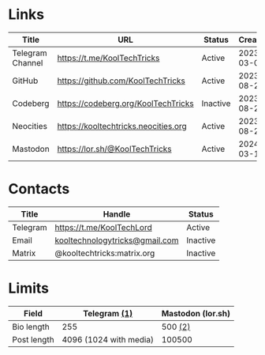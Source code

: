 # Links

|Title|URL|Status|Created|RSS|
|-|-|-|-|-|
|Telegram Channel|https://t.me/KoolTechTricks|Active|2023-03-02|None
|GitHub|https://github.com/KoolTechTricks|Active|2023-08-21|Unknown
|Codeberg|https://codeberg.org/KoolTechTricks|Inactive|2023-08-26|https://codeberg.org/KoolTechTricks.atom
|Neocities|https://kooltechtricks.neocities.org|Active|2023-08-27|https://kooltechtricks.neocities.org/feed.atom
|Mastodon|https://lor.sh/@KoolTechTricks|Active|2024-03-15|https://lor.sh/@KoolTechTricks.rss

# Contacts

|Title|Handle|Status|
|-|-|-|
|Telegram|https://t.me/KoolTechLord|Active
|Email|kooltechnologytricks@gmail.com|Inactive
|Matrix|@kooltechtricks:matrix.org|Inactive

# Limits

|Field|Telegram [(1)]|Mastodon (lor.sh)|
|-|-|-|
|Bio length|255|500 [(2)]
|Post length|4096 (1024 with media)|100500

[(1)]: https://limits.tginfo.me/en
[(2)]: https://docs.joinmastodon.org/user/profile/#bio
